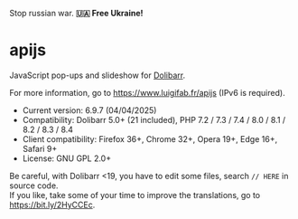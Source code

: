 Stop russian war. **🇺🇦 Free Ukraine!**

# apijs

JavaScript pop-ups and slideshow for [Dolibarr](https://github.com/Dolibarr/dolibarr).

For more information, go to https://www.luigifab.fr/apijs (IPv6 is required).

- Current version: 6.9.7 (04/04/2025)
- Compatibility: Dolibarr 5.0+ (21 included), PHP 7.2 / 7.3 / 7.4 / 8.0 / 8.1 / 8.2 / 8.3 / 8.4
- Client compatibility: Firefox 36+, Chrome 32+, Opera 19+, Edge 16+, Safari 9+
- License: GNU GPL 2.0+

Be careful, with Dolibarr <19, you have to edit some files, search `// HERE` in source code.\
If you like, take some of your time to improve the translations, go to https://bit.ly/2HyCCEc.
